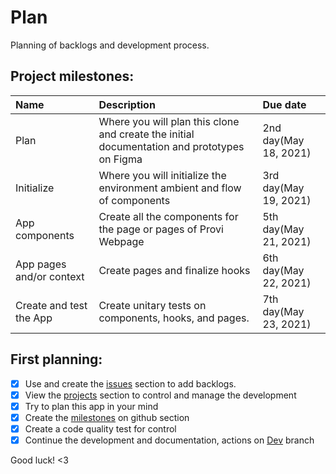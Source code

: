 # Plan
Planning of backlogs and development process.

## Project milestones:

| Name                     | Description                                                                                 | Due date              |
| :----------------------- | :------------------------------------------------------------------------------------------ | :-------------------- |
| Plan                     | Where you will plan this clone and create the initial documentation and prototypes on Figma | 2nd day(May 18, 2021) |
| Initialize               | Where you will initialize the environment ambient and flow of components                    | 3rd day(May 19, 2021) |
| App components           | Create all the components for the page or pages of Provi Webpage                            | 5th day(May 21, 2021) |
| App pages and/or context | Create pages and finalize hooks                                                             | 6th day(May 22, 2021) |
| Create and test the App  | Create unitary tests on components, hooks, and pages.                                       | 7th day(May 23, 2021) |


## First planning:

* [x] Use and create the [issues] section to add backlogs.
* [x] View the [projects] section to control and manage the development
* [x] Try to plan this app in your mind
* [x] Create the [milestones] on github section
* [x] Create a code quality test for control
* [x] Continue the development and documentation, actions on [Dev](https://github.com/savio591/provi-clone/tree/dev) branch 

Good luck! <3







[projects]: https://github.com/savio591/provi-clone/projects/1
[issues]: https://github.com/savio591/provi-clone/issues
[milestones]: https://github.com/savio591/provi-clone/milestones
